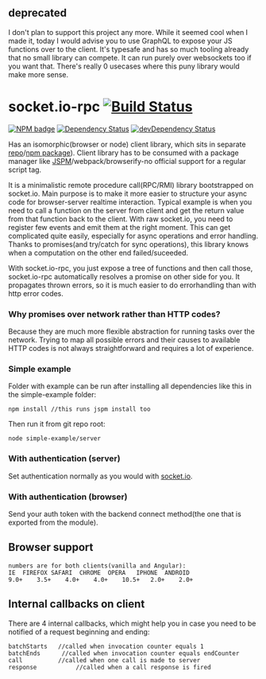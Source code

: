 ## deprecated

I don't plan to support this project any more. While it seemed cool when I made it, today I would advise you to use GraphQL to expose your JS functions over to the client. It's typesafe and has so much tooling already that no small library can compete. It can run purely over websockets too if you want that. There's really 0 usecases where this puny library would make more sense.

# socket.io-rpc [![Build Status](https://travis-ci.org/capaj/socket.io-rpc.svg?tag=1.0.3)](https://travis-ci.org/capaj/socket.io-rpc)

[![NPM badge](https://nodei.co/npm/socket.io-rpc.png?downloads=true&downloadRank=true&stars=true)](https://nodei.co/npm/socket.io-rpc/)
[![Dependency Status](https://david-dm.org/capaj/socket.io-rpc.svg)](https://david-dm.org/capaj/socket.io-rpc) [![devDependency Status](https://david-dm.org/capaj/socket.io-rpc/dev-status.svg)](https://david-dm.org/capaj/socket.io-rpc#info=devDependencies)

Has an isomorphic(browser or node) client library, which sits in separate [repo](https://github.com/capaj/socket.io-rpc-client)/[npm package](https://www.npmjs.com/package/socket.io-rpc-client)).
Client library has to be consumed with a package manager like [JSPM](https://github.com/jspm/jspm-cli)/webpack/browserify-no official support for a regular script tag.

It is a minimalistic remote procedure call(RPC/RMI) library bootstrapped on socket.io.
Main purpose is to make it more easier to structure your async code for browser-server realtime interaction. Typical example is when you need to call a function on the server from client and get the return value from that function back to the client. With raw socket.io, you need to register few events and emit them at the right moment. This can get complicated quite easily, especially for async operations and error handling. Thanks to promises(and try/catch for sync operations), this library knows when a computation on the other end failed/suceeded.

With socket.io-rpc, you just expose a tree of functions and then call those, socket.io-rpc automatically resolves a promise on other side for you. It propagates thrown errors, so it is much easier to do errorhandling than with http error codes.

### Why promises over network rather than HTTP codes? 

Because they are much more flexible abstraction for running tasks over the network. Trying to map all possible errors and their causes to available HTTP codes is not always straightforward and requires a lot of experience.

### Simple example

Folder with example can be run after installing all dependencies like this in the simple-example folder:

    npm install //this runs jspm install too
    
Then run it from git repo root:

    node simple-example/server

### With authentication (server)

Set authentication normally as you would with [socket.io](http://socket.io/docs/migrating-from-0-9/#authentication-differences).


### With authentication (browser)

Send your auth token with the backend connect method(the one that is exported from the module).

## Browser support
    numbers are for both clients(vanilla and Angular):
    IE	FIREFOX	SAFARI	CHROME	OPERA	IPHONE	ANDROID
    9.0+	3.5+	4.0+	4.0+	10.5+	2.0+	2.0+


## Internal callbacks on client
There are 4 internal callbacks, which might help you in case you need to be notified of a request beginning and ending:

    batchStarts   //called when invocation counter equals 1
    batchEnds      //called when invocation counter equals endCounter
    call          //called when one call is made to server
    response           //called when a call response is fired



